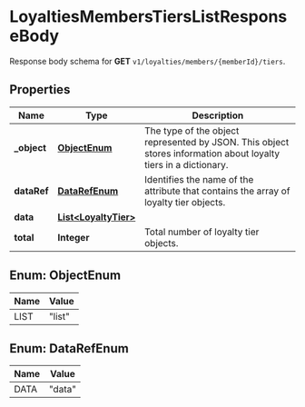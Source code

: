 

# LoyaltiesMembersTiersListResponseBody

Response body schema for **GET** `v1/loyalties/members/{memberId}/tiers`.

## Properties

| Name | Type | Description |
|------------ | ------------- | ------------- |
|**_object** | [**ObjectEnum**](#ObjectEnum) | The type of the object represented by JSON. This object stores information about loyalty tiers in a dictionary. |
|**dataRef** | [**DataRefEnum**](#DataRefEnum) | Identifies the name of the attribute that contains the array of loyalty tier objects. |
|**data** | [**List&lt;LoyaltyTier&gt;**](LoyaltyTier.md) |  |
|**total** | **Integer** | Total number of loyalty tier objects. |



## Enum: ObjectEnum

| Name | Value |
|---- | -----|
| LIST | &quot;list&quot; |



## Enum: DataRefEnum

| Name | Value |
|---- | -----|
| DATA | &quot;data&quot; |



